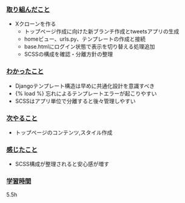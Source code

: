 ### <u>取り組んだこと</u>
- Xクローンを作る
    - トップページ作成に向けた新ブランチ作成とtweetsアプリの生成
    - homeビュー、urls.py、テンプレートの作成と接続
    - base.htmlにログイン状態で表示を切り替える処理追加
    - SCSSの構成を確認・分離方針の整理

### <u>わかったこと</u>
- Djangoテンプレート構造は早めに共通化設計を意識すべき
- {% load %} 忘れによるテンプレートエラーが起こりやすい
- SCSSはアプリ単位で分離すると後々管理しやすい

### <u>次やること</u>
- トップページのコンテンツ,スタイル作成

### <u>感じたこと</u>
- SCSS構成が整理されると安心感が増す

### <u>学習時間</u>
5.5h